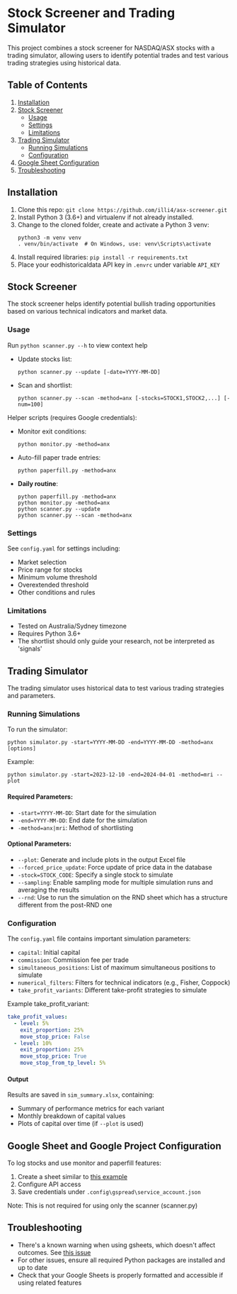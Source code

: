 # Stock Screener and Trading Simulator

This project combines a stock screener for NASDAQ/ASX stocks with a trading simulator, allowing users to identify potential trades and test various trading strategies using historical data.

## Table of Contents
1. [Installation](#installation)
2. [Stock Screener](#stock-screener)
   - [Usage](#usage)
   - [Settings](#settings)
   - [Limitations](#limitations)
3. [Trading Simulator](#trading-simulator)
   - [Running Simulations](#running-simulations)
   - [Configuration](#configuration)
4. [Google Sheet Configuration](#google-sheet-and-google-project-configuration)
5. [Troubleshooting](#troubleshooting)

## Installation

1. Clone this repo: `git clone https://github.com/illi4/asx-screener.git`
2. Install Python 3 (3.6+) and virtualenv if not already installed.
3. Change to the cloned folder, create and activate a Python 3 venv:
   ```
   python3 -m venv venv
   . venv/bin/activate  # On Windows, use: venv\Scripts\activate
   ```
4. Install required libraries: `pip install -r requirements.txt`
5. Place your eodhistoricaldata API key in `.envrc` under variable `API_KEY`

## Stock Screener

The stock screener helps identify potential bullish trading opportunities based on various technical indicators and market data.

### Usage

Run `python scanner.py --h` to view context help

- Update stocks list: 
  ```
  python scanner.py --update [-date=YYYY-MM-DD]
  ```
- Scan and shortlist:
  ```
  python scanner.py --scan -method=anx [-stocks=STOCK1,STOCK2,...] [-num=100]
  ```

Helper scripts (requires Google credentials):

- Monitor exit conditions: 
    ```
    python monitor.py -method=anx
    ```
- Auto-fill paper trade entries: 
    ```
    python paperfill.py -method=anx
    ```
- **Daily routine**: 
    ```
    python paperfill.py -method=anx
    python monitor.py -method=anx
    python scanner.py --update
    python scanner.py --scan -method=anx
    ```

### Settings

See `config.yaml` for settings including:
- Market selection
- Price range for stocks
- Minimum volume threshold
- Overextended threshold
- Other conditions and rules

### Limitations

- Tested on Australia/Sydney timezone
- Requires Python 3.6+
- The shortlist should only guide your research, not be interpreted as 'signals'

## Trading Simulator

The trading simulator uses historical data to test various trading strategies and parameters.

### Running Simulations

To run the simulator:

```
python simulator.py -start=YYYY-MM-DD -end=YYYY-MM-DD -method=anx [options]
```

Example:
```
python simulator.py -start=2023-12-10 -end=2024-04-01 -method=mri --plot
```

#### Required Parameters:
- `-start=YYYY-MM-DD`: Start date for the simulation
- `-end=YYYY-MM-DD`: End date for the simulation
- `-method=anx|mri`: Method of shortlisting

#### Optional Parameters:
- `--plot`: Generate and include plots in the output Excel file
- `--forced_price_update`: Force update of price data in the database
- `-stock=STOCK_CODE`: Specify a single stock to simulate
- `--sampling`: Enable sampling mode for multiple simulation runs and averaging the results
- `--rnd`: Use to run the simulation on the RND sheet which has a structure different from the post-RND one

### Configuration

The `config.yaml` file contains important simulation parameters:

- `capital`: Initial capital
- `commission`: Commission fee per trade
- `simultaneous_positions`: List of maximum simultaneous positions to simulate
- `numerical_filters`: Filters for technical indicators (e.g., Fisher, Coppock)
- `take_profit_variants`: Different take-profit strategies to simulate

Example take_profit_variant:
```yaml
take_profit_values:
  - level: 5%
    exit_proportion: 25%
    move_stop_price: False
  - level: 10%
    exit_proportion: 25%
    move_stop_price: True
    move_stop_from_tp_level: 5%
```

#### Output
Results are saved in `sim_summary.xlsx`, containing:
- Summary of performance metrics for each variant
- Monthly breakdown of capital values
- Plots of capital over time (if `--plot` is used)

## Google Sheet and Google Project Configuration

To log stocks and use monitor and paperfill features:
1. Create a sheet similar to [this example](https://docs.google.com/spreadsheets/d/12uNaLya_qiQbT4NDbTaaQr0Y2sDbfDmEZDhvlzTRyjc/edit?usp=sharing)
2. Configure API access
3. Save credentials under `.config\gspread\service_account.json`

Note: This is not required for using only the scanner (scanner.py)

## Troubleshooting

- There's a known warning when using gsheets, which doesn't affect outcomes. See [this issue](https://github.com/burnash/gspread/issues/1348)
- For other issues, ensure all required Python packages are installed and up to date
- Check that your Google Sheets is properly formatted and accessible if using related features

